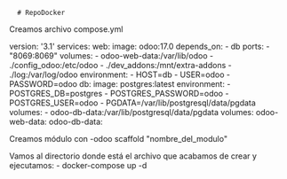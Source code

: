       # RepoDocker
Creamos archivo compose.yml

version: '3.1'
services:
  web:
    image: odoo:17.0
    depends_on:
      - db
    ports:
      - "8069:8069"
    volumes:
      - odoo-web-data:/var/lib/odoo
      - ./config_odoo:/etc/odoo
      - ./dev_addons:/mnt/extra-addons
      - ./log:/var/log/odoo
    environment:
      - HOST=db
      - USER=odoo
      - PASSWORD=odoo
  db:
    image: postgres:latest
    environment:
      - POSTGRES_DB=postgres
      - POSTGRES_PASSWORD=odoo
      - POSTGRES_USER=odoo
      - PGDATA=/var/lib/postgresql/data/pgdata
    volumes:
      - odoo-db-data:/var/lib/postgresql/data/pgdata
volumes:
  odoo-web-data:
  odoo-db-data:

  Creamos módulo con
    -odoo scaffold "nombre_del_modulo"

  Vamos al directorio donde está el archivo que acabamos de crear y ejecutamos:
    - docker-compose up -d
